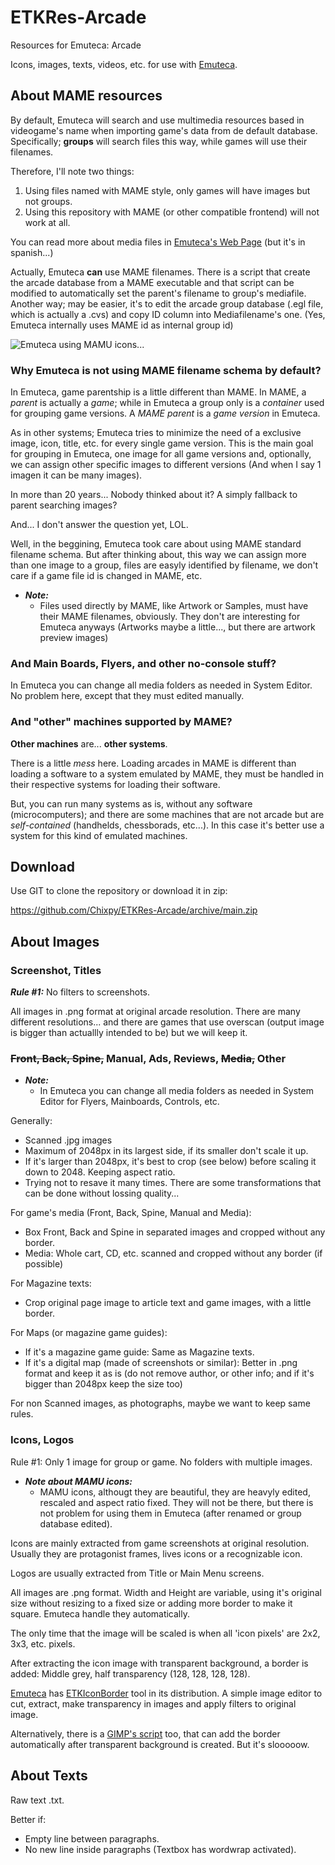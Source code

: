 # ETKRes-Arcade
Resources for Emuteca: Arcade

Icons, images, texts, videos, etc. for use with [Emuteca](https://github.com/Chixpy/Emuteca).

## About MAME resources

By default, Emuteca will search and use multimedia resources based in videogame's name when importing game's data from de default database. Specifically; **groups** will search files this way, while games will use their filenames.

Therefore, I'll note two things:
1. Using files named with MAME style, only games will have images but not groups.
2. Using this repository with MAME (or other compatible frontend) will not work at all.

You can read more about media files in [Emuteca's Web Page](https://chixpy.github.io/Emuteca/pages/Media-Files.html) (but it's in spanish...)

Actually, Emuteca **can** use MAME filenames. There is a script that create the arcade database from a MAME executable and that script can be modified to automatically set the parent's filename to group's mediafile. Another way; may be easier, it's to edit the arcade group database (.egl file, which is actually a .cvs) and copy ID column into Mediafilename's one. (Yes, Emuteca internally uses MAME id as internal group id)

![Emuteca using MAMU icons...](https://chixpy.github.io/Emuteca/img/WhyEmuteca/EmutecaGroup.png)

### Why Emuteca is not using MAME filename schema by default?

In Emuteca, game parentship is a little different than MAME. In MAME, a *parent* is actually a *game*; while in Emuteca a group only is a *container* used for grouping game versions. A *MAME parent* is a *game version* in Emuteca.

As in other systems; Emuteca tries to minimize the need of a exclusive image, icon, title, etc. for every single game version. This is the main goal for grouping in Emuteca, one image for all game versions and, optionally, we can assign other specific images to different versions (And when I say 1 imagen it can be many images).

In more than 20 years... Nobody thinked about it? A simply fallback to parent searching images?

And... I don't answer the question yet, LOL.

Well, in the beggining, Emuteca took care about using MAME standard filename schema. But after thinking about, this way we can assign more than one image to a group, files are easyly identified by filename, we don't care if a game file id is changed in MAME, etc.

- ***Note:***
  - Files used directly by MAME, like Artwork or Samples, must have their MAME filenames, obviously. They don't are interesting for Emuteca anyways (Artworks maybe a little..., but there are artwork preview images)

### And Main Boards, Flyers, and other no-console stuff?

In Emuteca you can change all media folders as needed in System Editor. No problem here, except that they must edited manually.

### And "other" machines supported by MAME?

**Other machines** are... **other systems**. 

There is a little *mess* here. Loading arcades in MAME is different than loading a software to a system emulated by MAME, they must be handled in their respective systems for loading their software.

But, you can run many systems as is, without any software (microcomputers); and there are some machines that are not arcade but are *self-contained* (handhelds, chessborads, etc...). In this case it's better use a system for this kind of emulated machines.

## Download

Use GIT to clone the repository or download it in zip:

https://github.com/Chixpy/ETKRes-Arcade/archive/main.zip

## About Images

### Screenshot, Titles

***Rule #1:*** No filters to screenshots.

All images in .png format at original arcade resolution. There are many different resolutions... and there are games that use overscan (output image is bigger than actuallly intended to be) but we will keep it.

### ~~Front, Back, Spine,~~ Manual, Ads, Reviews, ~~Media,~~ Other

- ***Note:*** 
  - In Emuteca you can change all media folders as needed in System Editor for Flyers, Mainboards, Controls, etc.

Generally:

  * Scanned .jpg images 
  * Maximum of 2048px in its largest side, if its smaller don't scale it up.
  * If it's larger than 2048px, it's best to crop (see below) before scaling it down to 2048. Keeping aspect ratio.
  * Trying not to resave it many times. There are some transformations that can be done without lossing quality...

For game's media (Front, Back, Spine, Manual and Media):

  * Box Front, Back and Spine in separated images and cropped without any border. 
  * Media: Whole cart, CD, etc. scanned and cropped without any border (if possible)

For Magazine texts:

  * Crop original page image to article text and game images, with a little border.

For Maps (or magazine game guides):

  * If it's a magazine game guide: Same as Magazine texts.
  * If it's a digital map (made of screenshots or similar): Better in .png format and keep it as is (do not remove author, or other info; and if it's bigger than 2048px keep the size too)

For non Scanned images, as photographs, maybe we want to keep same rules. 

### Icons, Logos

Rule #1: Only 1 image for group or game. No folders with multiple images.

- ***Note about MAMU icons:***
  - MAMU icons, althougt they are beautiful, they are heavyly edited, rescaled and aspect ratio fixed. They will not be there, but there is not problem for using them in Emuteca (after renamed or group database edited).

Icons are mainly extracted from game screenshots at original resolution. Usually they are protagonist frames, lives icons or a recognizable icon.

Logos are usually extracted from Title or Main Menu screens.

All images are .png format. Width and Height are variable, using it's original size without resizing to a fixed size or adding more border to make it square. Emuteca handle they automatically.

The only time that the image will be scaled is when all 'icon pixels' are 2x2, 3x3, etc. pixels.

After extracting the icon image with transparent background, a border is added: Middle grey, half transparency (128, 128, 128, 128). 

[Emuteca](https://github.com/chixpy/emuteca) has [ETKIconBorder](https://github.com/Chixpy/Emuteca/blob/master/bin/Tools/ETKIconBorder.exe) tool in its distribution. A simple image editor to cut, extract, make transparency in images and apply filters to original image.

Alternatively, there is a [GIMP's script](https://github.com/Chixpy/Emuteca/tree/master/bin/Tools/Icon%20Border%20Gimp%20script) too, that can add the border automatically after transparent background is created. But it's slooooow.

## About Texts

Raw text .txt.

Better if:

  * Empty line between paragraphs.
  * No new line inside paragraphs (Textbox has wordwrap activated).
  